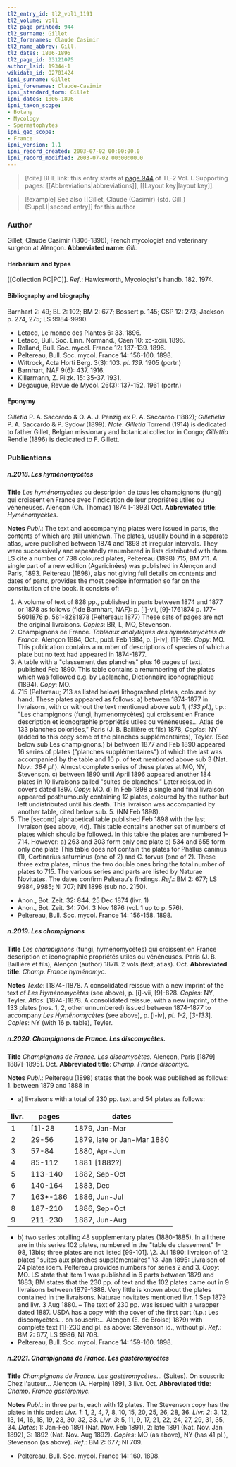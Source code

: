 ```yaml
---
tl2_entry_id: tl2_vol1_1191
tl2_volume: vol1
tl2_page_printed: 944
tl2_surname: Gillet
tl2_forenames: Claude Casimir
tl2_name_abbrev: Gill.
tl2_dates: 1806-1896
tl2_page_id: 33121075
author_lsid: 19344-1
wikidata_id: Q2701424
ipni_surname: Gillet
ipni_forenames: Claude-Casimir
ipni_standard_form: Gillet
ipni_dates: 1806-1896
ipni_taxon_scope: 
- Botany
- Mycology
- Spermatophytes
ipni_geo_scope: 
- France
ipni_version: 1.1
ipni_record_created: 2003-07-02 00:00:00.0
ipni_record_modified: 2003-07-02 00:00:00.0
---
```



> [!cite] BHL link: this entry starts at [page 944](https://www.biodiversitylibrary.org/page/33121075) of TL-2 Vol. I.
> Supporting pages: [[Abbreviations|abbreviations]], [[Layout key|layout key]].

> [!example] See also [[Gillet, Claude (Casimir) {std. Gill.} (Suppl.)|second entry]] for this author

### Author

Gillet, Claude Casimir (1806-1896), French mycologist and veterinary surgeon at Alençon. 
**Abbreviated name**: *Gill.*

#### Herbarium and types

[[Collection PC|PC]].
*Ref*.: Hawksworth, Mycologist's handb. 182. 1974.

#### Bibliography and biography

Barnhart 2: 49; BL 2: 102; BM 2: 677; Bossert p. 145; CSP 12: 273; Jackson p. 274, 275; LS 9984-9990.
- Letacq, Le monde des Plantes 6: 33. 1896.
- Letacq, Bull. Soc. Linn. Normand., Caen 10: xc-xciii. 1896.
- Rolland, Bull. Soc. mycol. France 12: 137-139. 1896.
- Peltereau, Bull. Soc. mycol. France 14: 156-160. 1898.
- Wittrock, Acta Horti Berg. 3(3): 103. *pl. 139.* 1905 (portr.)
- Barnhart, NAF 9(6): 437. 1916.
- Killermann, Z. Pilzk. 15: 35-37. 1931.
- Degaugue, Revue de Mycol. 26(3): 137-152. 1961 (portr.)

#### Eponymy

*Gilletia* P. A. Saccardo & O. A. J. Penzig ex P. A. Saccardo (1882); *Gilletiella* P. A. Saccardo & P. Sydow (1899).
*Note*: *Gilletia* Torrend (1914) is dedicated to father Gillet, Belgian missionary and botanical collector in Congo; *Gillettia* Rendle (1896) is dedicated to F. Gillett.

### Publications

##### n.2018. Les hyménomycètes

**Title**
*Les hyménomycètes* ou description de tous les champignons (fungi) qui croissent en France avec l'indication de leur propriétés utiles ou vénéneuses. Alençon (Ch. Thomas) 1874 \[-1893\] Oct.
**Abbreviated title**: *Hyménomycètes*.

**Notes**
*Publ*.: The text and accompanying plates were issued in parts, the contents of which are still unknown.
The plates, usually bound in a separate atlas, were published between 1874 and 1898 at irregular intervals. They were successively and repeatedly renumbered in lists distributed with them. LS cite a number of 738 coloured plates, Peltereau (1898) 715, BM 711.
A single part of a new edition (Agaricinées) was published in Alençon and Paris, 1893. Peltereau (1898), alas not giving full details on contents and dates of parts, provides the most precise information so far on the constitution of the book. It consists of:
1. A volume of text of 828 pp., published in parts between 1874 and 1877 or 1878 as follows (fide Barnhart, NAF):
p. \[i\]-vii, \[9\]-1761874
p. 177-5601876
p. 561-8281878 (Peltereau: 1877)
These sets of pages are not the original livraisons. *Copies*: BR, L, MO, Stevenson.
2. Champignons de France. *Tableaux analytiques des hyménomycètes de France*. Alençon 1884, Oct., publ. Feb 1884, p. \[i-iv\], \[1\]-199. *Copy*: MO. This publication contains a number of descriptions of species of which a plate but no text had appeared in 1874-1877.
3. A table with a "classement des planches" plus 16 pages of text, published Feb 1890. This table contains a renumbering of the plates which was followed e.g. by Laplanche, Dictionnaire iconographique (1894). *Copy*: MO.
4. 715 (Peltereau; 713 as listed below) lithographed plates, coloured by hand. These plates appeared as follows:
a) between 1874-1877 in livraisons, with or without the text mentioned above sub 1, (*133 pl.*), t.p.: "Les champignons (fungi, hymenomycètes) qui croissent en France description et iconographie propriétés utiles ou vénéneuses... Atlas de 133 planches coloriées," Paris (J. B. Baillière et fils) 1878, *Copies*: NY (added to this copy some of the planches supplémentaires), Teyler. (See below sub Les champignons.)
b) between 1877 and Feb 1890 appeared 16 series of plates ("planches supplémentaires") of which the last was accompanied by the table and 16 p. of text mentioned above sub 3 (Nat. Nov.: *384 pl.*). Almost complete series of these plates at MO, NY, Stevenson.
c) between 1890 until April 1896 appeared another 184 plates in 10 livraisons called "suites de planches." Later reissued in covers dated 1897. *Copy*: MO. d) In Feb 1898 a single and final livraison appeared posthumously containing 12 plates, coloured by the author but left undistributed until his death. This livraison was accompanied by another table, cited below sub. 5. (NN Feb 1898).
5. The \[second\] alphabetical table published Feb 1898 with the last livraison (see above, 4d). This table contains another set of numbers of plates which should be followed. In this table the plates are numbered 1-714. However:
a) 263 and 303 form only one plate
b) 534 and 655 form only one plate
This table does not contain the plates for Phallus caninus (1), Cortinarius saturninus (one of 2) and C. torvus (one of 2). These three extra plates, minus the two double ones bring the total number of plates to 715.
The various series and parts are listed by Naturae Novitates. The dates confirm Pelterau's findings.
*Ref*.: BM 2: 677; LS 9984, 9985; NI 707; NN 1898 (sub no. 2150).
- Anon., Bot. Zeit. 32: 844. 25 Dec 1874 (livr. 1)
- Anon., Bot. Zeit. 34: 704. 3 Nov 1876 (vol. 1 up to p. 576).
- Peltereau, Bull. Soc. mycol. France 14: 156-158. 1898.

##### n.2019. Les champignons

**Title**
*Les champignons* (fungi, hyménomycètes) qui croissent en France description et iconographie propriétés utiles ou vénéneuses. Paris (J. B. Baillière et fils), Alençon (author) 1878. 2 vols (text, atlas). Oct.
**Abbreviated title**: *Champ. France hyménomyc.*

**Notes**
*Texte*: \[1874-\]1878. A consolidated reissue with a new imprint of the text of *Les Hyménomycètes* (see above), p. \[i\]-vii, \[9\]-828. *Copies*: NY, Teyler.
*Atlas*: \[1874-\]1878. A consolidated reissue, with a new imprint, of the 133 plates (nos. 1, 2, other unnumbered) issued between 1874-1877 to accompany *Les Hyménomycètes* (see above), p. \[i-iv\], *pl. 1-2*, \[*3-133*\]. *Copies*: NY (with 16 p. table), Teyler.

##### n.2020. Champignons de France. Les discomycètes.

**Title**
*Champignons de France. Les discomycètes.* Alençon, Paris \[1879\] 1887\[-1895\]. Oct.
**Abbreviated title**: *Champ. France discomyc.*

**Notes**
*Publ*.: Peltereau (1898) states that the book was published as follows: 1. between 1879 and 1888 in
- a) livraisons with a total of 230 pp. text and 54 plates as follows:

|livr.	|pages	|dates|
|---	|---	|---	|
|1	|\[1\]-28	|1879, Jan-Mar|
|2	|29-56	|1879, late or Jan-Mar 1880|
|3	|57-84	|1880, Apr-Jun|
|4	|85-112	|1881 \[1882?\]|
|5	|113-140	|1882, Sep-Oct|
|6	|140-164	|1883, Dec|
|7	|163\*-186	|1886, Jun-Jul|
|8	|187-210	|1886, Sep-Oct|
|9	|211-230	|1887, Jun-Aug|

- b) two series totalling 48 supplementary plates (1880-1885). In all there are in this series 102 plates, numbered in the "table de classement" 1-98, 13bis; three plates are not listed \[99-101\].
\2. Jul 1890: livraison of 12 plates "suites aux planches supplémentaires"
\3. Jan 1895: Livraison of 24 plates idem.
Peltereau provides numbers for series 2 and 3. *Copy*: MO.
LS state that item 1 was published in 6 parts between 1879 and 1883; BM states that the 230 pp. of text and the 102 plates came out in 9 livraisons between 1879-1888. Very little is known about the plates contained in the livraisons. Naturae novitates mentioned livr.
1 Sep 1879 and livr. 3 Aug 1880. – The text of 230 pp. was issued with a wrapper dated 1887. USDA has a copy with the cover of the first part (t.p.: Les discomycètes... on souscrit:... Alençon (E. de Broise) 1879) with complete text \[1\]-230 and pl. as above:
Stevenson id., without pl.
*Ref*.: BM 2: 677, LS 9986, NI 708.
- Peltereau, Bull. Soc. mycol. France 14: 159-160. 1898.

##### n.2021. Champignons de France. Les gastéromycètes

**Title**
*Champignons de France. Les gastéromycètes*... (Suites). On souscrit: Chez l'auteur... Alençon (A. Herpin) 1891, 3 livr. Oct.
**Abbreviated title**: *Champ. France gastéromyc.*

**Notes**
*Publ*.: in three parts, each with 12 plates. The Stevenson copy has the plates in this order:
*Livr. 1*: 1, 2, 4, 7, 8, 10, 15, 20, 25, 26, 28, 36.
*Livr. 2*: 3, 12, 13, 14, 16, 18, 19, 23, 30, 32, 33.
*Livr. 3*: 5, 11, 9, 17, 21, 22, 24, 27, 29, 31, 35, 34.
*Dates*: 1: Jan-Feb 1891 (Nat. Nov. Feb 1891), 2: late 1891 (Nat. Nov. Jan 1892), 3: 1892 (Nat. Nov. Aug 1892).
*Copies*: MO (as above), NY (has 41 pl.), Stevenson (as above).
*Ref*.: BM 2: 677; NI 709.
- Peltereau, Bull. Soc. mycol. France 14: 160. 1898.

